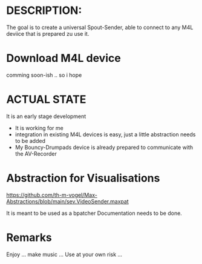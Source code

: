 # DESCRIPTION:

The goal is to create a universal Spout-Sender, able to connect to any M4L deviice that is prepared zu use it. 

# Download M4L device

comming soon-ish .. so i hope

# ACTUAL STATE

It is an early stage development

- It is working for me
- integration in existing M4L devices is easy, just a little abstraction needs to be added
- My Bouncy-Drumpads device is already prepared to communicate with the AV-Recorder

# Abstraction for Visualisations

https://github.com/th-m-vogel/Max-Abstractions/blob/main/sev.VideoSender.maxpat

It is meant to be used as a bpatcher
Documentation needs to be done.

# Remarks

Enjoy ... make music ... Use at your own risk ... 

